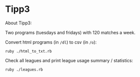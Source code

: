 # Tipp3

About Tipp3:

Two programs (tuesdays and fridays) with 120 matches a week.


Convert html programs (in `/dl`) to csv (in `/o`):

    ruby ./html_to_txt.rb


Check all leagues and print league usage summary / statistics:

    ruby ./leagues.rb
